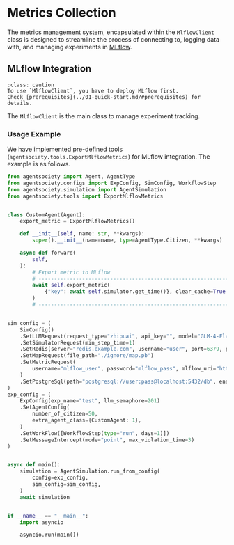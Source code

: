 # Metrics Collection

The metrics management system, encapsulated within the `MlflowClient` class is designed to streamline the process of connecting to, logging data with, and managing experiments in [MLflow](https://mlflow.org/).

## MLflow Integration

```{admonition} Caution
:class: caution
To use `MlflowClient`, you have to deploy MLflow first.
Check [prerequisites](../01-quick-start.md/#prerequisites) for details.
```

The `MlflowClient` is the main class to manage experiment tracking.

### Usage Example 

We have implemented pre-defined tools (`agentsociety.tools.ExportMlflowMetrics`) for MLflow integration. The example is as follows.

```python
from agentsociety import Agent, AgentType
from agentsociety.configs import ExpConfig, SimConfig, WorkflowStep
from agentsociety.simulation import AgentSimulation
from agentsociety.tools import ExportMlflowMetrics


class CustomAgent(Agent):
    export_metric = ExportMlflowMetrics()

    def __init__(self, name: str, **kwargs):
        super().__init__(name=name, type=AgentType.Citizen, **kwargs)

    async def forward(
        self,
    ):
        # Export metric to MLflow
        # ------------------------------------------------------------------------#
        await self.export_metric(
            {"key": await self.simulator.get_time()}, clear_cache=True
        )
        # ------------------------------------------------------------------------#


sim_config = (
    SimConfig()
    .SetLLMRequest(request_type="zhipuai", api_key="", model="GLM-4-Flash")
    .SetSimulatorRequest(min_step_time=1)
    .SetRedis(server="redis.example.com", username="user", port=6379, password="pass")
    .SetMapRequest(file_path="./ignore/map.pb")
    .SetMetricRequest(
        username="mlflow_user", password="mlflow_pass", mlflow_uri="http://mlflow:5000"
    )
    .SetPostgreSql(path="postgresql://user:pass@localhost:5432/db", enabled=True)
)
exp_config = (
    ExpConfig(exp_name="test", llm_semaphore=201)
    .SetAgentConfig(
        number_of_citizen=50,
        extra_agent_class={CustomAgent: 1},
    )
    .SetWorkFlow([WorkflowStep(type="run", days=1)])
    .SetMessageIntercept(mode="point", max_violation_time=3)
)


async def main():
    simulation = AgentSimulation.run_from_config(
        config=exp_config,
        sim_config=sim_config,
    )
    await simulation


if __name__ == "__main__":
    import asyncio

    asyncio.run(main())

```
